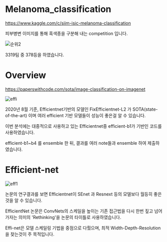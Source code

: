 # Melanoma_classification

https://www.kaggle.com/c/siim-isic-melanoma-classification

피부병변 이미지를 통해 흑색종을 구분해 내는 competition 입니다.

![순위2](https://user-images.githubusercontent.com/50981989/90606126-56c5b700-e23a-11ea-894a-ca9087674dce.PNG)

3319팀 중 378등을 하였습니다.



# Overview

https://paperswithcode.com/sota/image-classification-on-imagenet

![effi](https://user-images.githubusercontent.com/50981989/90606537-ed927380-e23a-11ea-9d47-f87eed77a08f.PNG)

2020년 8월 기준, Efficientnet기반의 모델인 FixEfficientnet-L2 가 SOTA(state-of-the-art) 이며 여러 efficient 기반 모델들이 성능이 좋은걸 알 수 있습니다.  

이번 분석에는 대중적으로 사용하고 있는 Efficientnet중 efficient-b1가 기반인 코드를 사용하였습니다.

efficient-b1~b4 를 ensemble 한 뒤, 결과를 여러 note들과 ensemble 하여 제출하였습니다.


# Efficient-net

![eff1](https://user-images.githubusercontent.com/50981989/90620382-5387f680-e24d-11ea-8f6f-363ad7d2de80.PNG)

논문의 연구결과를 보면 Efficientnet이 SEnet 과 Resnext 등의 모델보다 월등히 좋은것을 알 수 있습니다.

EfficientNet 논문은 ConvNets의 스케일을 높이는 기존 접근법을 다시 한번 짚고 넘어가자는 의미의 'Rethinking'을 논문의 타이틀로 사용하였습니다.

Effi-net은 모델 스케일링 기법을 중점으로 다뤘으며, 최적 Width-Depth-Resolution 을 찾는것이 주 목적입니다.
